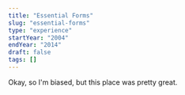 ```yaml
---
title: "Essential Forms"
slug: "essential-forms"
type: "experience"
startYear: "2004"
endYear: "2014"
draft: false
tags: []
---
```

Okay, so I'm biased, but this place was pretty great.